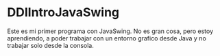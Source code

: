 # DDIIntroJavaSwing
Este es mi primer programa con JavaSwing. No es gran cosa, pero estoy aprendiendo, a poder trabajar con un entorno grafico desde Java y no trabajar solo desde la consola.
